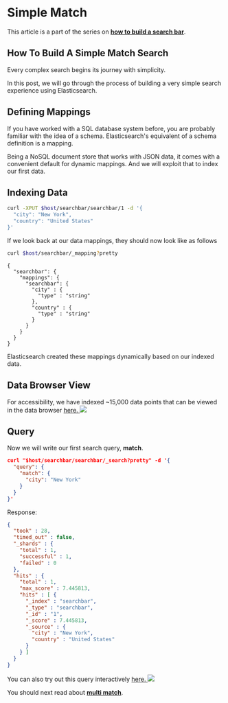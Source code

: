 # Simple Match

This article is a part of the series on [**how to build a search bar**](https://github.com/appbaseio/esc/blob/master/searchbar/introduction.md).

## How To Build A Simple Match Search

Every complex search begins its journey with simplicity.

In this post, we will go through the process of building a very simple search experience using Elasticsearch.

## Defining Mappings

If you have worked with a SQL database system before, you are probably familiar with the idea of a schema. Elasticsearch's equivalent of a schema definition is a mapping.

Being a NoSQL document store that works with JSON data, it comes with a convenient default for dynamic mappings. And we will exploit that to index our first data.

## Indexing Data

```bash
curl -XPUT $host/searchbar/searchbar/1 -d '{
  "city": "New York",
  "country": "United States"
}'
```

If we look back at our data mappings, they should now look like as follows

```bash
curl $host/searchbar/_mapping?pretty
```

```
{
  "searchbar": {
    "mappings": {
      "searchbar": {
        "city" : {
          "type" : "string"
        },
        "country" : {
          "type" : "string"
        }
      }
    }
  }
}
```

Elasticsearch created these mappings dynamically based on our indexed data.

## Data Browser View

For accessibility, we have indexed ~15,000 data points that can be viewed in the data browser [here. ![](https://i.imgur.com/gCu8brp.png)](https://opensource.appbase.io/dejavu/live/#?input_state=XQAAAAJAAQAAAAAAAAA9iIqnY-B2BnTZGEQz6wkFsf75RGH_jHaI0iFldVUA8qAu_IuFdCiPbQoJXhucJFD7Tx0dCbrMnss3gpLkoGLSlzMWr0Rs78QzD1cInlCxvWqSgdLhvpBcAJW68g0Vhcn0xKzkLHaOzsy68EPdXOYucCl6c8hMMQXZU8RP8JPvBLWiIf_G_5CaVPuXWMq80wmLUMeKsvdkOKaDd_W7WG8h79UJXsBc9NLaRYY6oShMAY_3HGtH02SLYlH-N0ExeTsT43zTkU7dYN_iKMait_nJZcZyMo7hS57cbGA-YH7xF6hwJdNQpyaY-_RrAA)

## Query

Now we will write our first search query, **match**.

```json
curl "$host/searchbar/searchbar/_search?pretty" -d '{
  "query": {
    "match": {
      "city": "New York"
    }
  }
}'
```



Response:
```json
{
  "took" : 28,
  "timed_out" : false,
  "_shards" : {
    "total" : 1,
    "successful" : 1,
    "failed" : 0
  },
  "hits" : {
    "total" : 1,
    "max_score" : 7.445813,
    "hits" : [ {
      "_index" : "searchbar",
      "_type" : "searchbar",
      "_id" : "1",
      "_score" : 7.445813,
      "_source" : {
        "city" : "New York",
        "country" : "United States"
      }
    } ]
  }
}
```
You can also try out this query interactively  [here. ![](https://i.imgur.com/Z4Vt76n.png)](https://opensource.appbase.io/mirage/#?input_state=XQAAAALDBQAAAAAAAAA9iIhnNAWbsswtYjeQNZkpzQK4_mOzUeDpWmHIOnFYWKnjL6-LioSaiwWbKm_OIbIe7ew9C3YQvvSfy-iE0mJ3iUHlS7SxqW4Kfd54TO7SG1hbWbzeo-WSJR46OsqZykOAMwSirRgXpSq5OMBdelMP92rD8WwuEem48-PmehVw-xj9TrrjLdB6QMZ24tgkCj4S8wY4NKZdxnxGJNXHDAiW8CYZ41X_QLVWCkTCtI9soPwJzqCRAE57BJ3eXhcn_e98cm9ym9LyFbfx47JbGMzG-tP4rUljRT-KX0718OJLlPpfWKCUEm56T4kKUyQOIctFML4vd7nbIlNF_HVJf5XthjNmb9bDIZNHNbNitJK5Jn8e2EUlnz479qDBkGPUlTsmLIT7nVfXmBJdSLZ31XFe2BBUJrzKzKu0iHOJNHykD1wPyIC2MmkglG9qmC2SI2bInT4qLUhCFn1GTviO-1iAqhBzz2X8_JNCYZgCmunyXfwPwKioUdz3rOon1QKhKRcNW5ch9W2Bb5dQfRIpm8di3LIGPJ2UCwFHByI4IRXg6qCcmbVhSP43kCAxZrkuAz5PPF9avMk1BEprQN7wCpWOv5rWseLUe1bbyjFw61F71Fa-ciqEr5t84DJw4wkL7jk5FQkIpjq1CUxzIjt63aR7BZZQDRoRcQZj-oyGgV1-ai0BgkrD_och1Q)

You should next read about [**multi match**](https://github.com/appbaseio/esc/blob/master/searchbar/multi-match.md).
